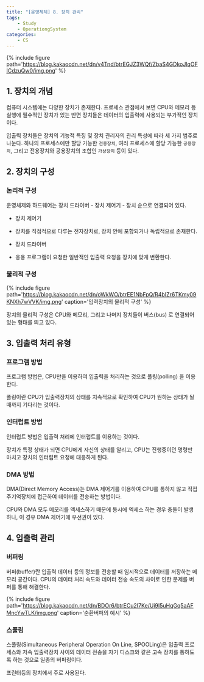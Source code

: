 ```yaml
---
title: "[운영체제] 8. 장치 관리"
tags: 
    - Study
    - OperationgSystem
categories:
    - CS
---
```


{% include figure path='https://blog.kakaocdn.net/dn/v4Tnd/btrEGJZ3WQf/ZbaS4GDkoJlqOFICdzuQw0/img.png' %}
## 1. 장치의 개념

컴퓨터 시스템에는 다양한 장치가 존재한다. 프로세스 관점에서 보면 CPU와 메모리 등 실행에 필수적인 장치가 있는 반면 장치들은 데이터의 입출력에 사용되는 부가적인 장치이다.

입출력 장치들은 장치의 기능적 특징 및 장치 관리자의 관리 특성에 따라 세 가지 범주로 나눈다. 하나의 프로세스에만 할당 가능한 `전용장치`, 여러 프로세스에 할당 가능한 `공용장치`, 그리고 전용장치와 공용장치의 조합인 `가상장치` 등이 있다.

## 2. 장치의 구성

### 논리적 구성

운영체제와 하드웨어는 장치 드라이버 - 장치 제어기 - 장치 순으로 연결되어 있다.

- 장치 제어기

- 장치를 직접적으로 다루는 전자장치로, 장치 안에 포함되거나 독립적으로 존재한다.

- 장치 드라이버

- 응용 프로그램이 요청한 일반적인 입출력 요청을 장치에 맞게 변환한다.

### 물리적 구성

{% include figure path='https://blog.kakaocdn.net/dn/oWkWO/btrEE1NbFpQ/R4bIZr6TKmy09KNXh7wVVK/img.png' caption='입력장치의 물리적 구성' %}

장치의 물리적 구성은 CPU와 메모리, 그리고 나머지 장치들이 버스(bus) 로 연결되어 있는 형태를 띄고 있다.

## 3. 입출력 처리 유형

### 프로그램 방법

프로그램 방법은, CPU만을 이용하여 입출력을 처리하는 것으로 폴링(polling) 을 이용한다.

폴링이란 CPU가 입출력장치의 상태를 지속적으로 확인하여 CPU가 원하는 상태가 될 때까지 기다리는 것이다.

### 인터럽트 방법

인터럽트 방법은 입출력 처리에 인터럽트를 이용하는 것이다.

장치가 특정 상태가 되면 CPU에게 자신의 상태를 알리고, CPU는 진행중이던 명령만 마치고 장치의 인터럽트 요청에 대응하게 된다.

### DMA 방법

DMA(Direct Memory Access)는 DMA 제어기를 이용하여 CPU를 통하지 않고 직접 주기억장치에 접근하여 데이터를 전송하는 방법이다.

CPU와 DMA 모두 메모리를 엑세스하기 때문에 동시에 엑세스 하는 경우 충돌이 발생하나, 이 경우 DMA 제어기에 우선권이 있다.

## 4. 입출력 관리

### 버퍼링

버퍼(buffer)란 입출력 데이터 등의 정보를 전송할 때 임시적으로 데이터를 저장하는 메모리 공간이다. CPU의 데이터 처리 속도와 데이터 전송 속도의 차이로 인한 문제를 버퍼를 통해 해결한다.

{% include figure path='https://blog.kakaocdn.net/dn/BDOr6/btrECu2I7Ke/Ui9I5uHqGq5aAFMncYwTLK/img.png' caption='순환버퍼의 예시' %}

### 스풀링

스풀링(Simultaneous Peripheral Operation On Line, SPOOLing)은 입출력 프로세스와 저속 입출력장치 사이의 데이터 전송을 자기 디스크와 같은 고속 장치를 통하도록 하는 것으로 일종의 버퍼링이다.

프린터등의 장치에서 주로 사용된다.
